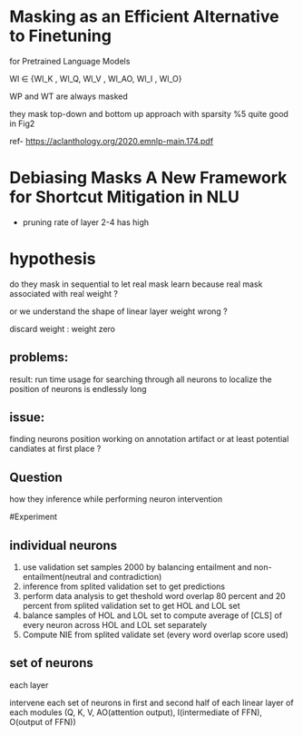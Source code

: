# Masking as an Efficient Alternative to Finetuning
for Pretrained Language Models

Wl ∈ {Wl_K , Wl_Q, Wl_V , Wl_AO, Wl_I , Wl_O}

WP and WT are always masked

they mask top-down and bottom up approach with sparsity %5 quite good in Fig2

ref- https://aclanthology.org/2020.emnlp-main.174.pdf

# Debiasing Masks A New Framework for Shortcut Mitigation in NLU

 - pruning rate of layer 2-4 has high 

# hypothesis

do they mask in sequential to let real mask learn because real mask associated with real weight ?

or we understand the shape of linear layer weight wrong ?

discard weight : weight zero

problems:
--------
result: run time usage for searching through all neurons to localize the position of neurons is endlessly long


issue:
-----

finding neurons position working on annotation artifact or at least potential candiates at first place ?


Question
---

how they inference while performing neuron intervention



#Experiment

individual neurons
----
1. use validation set samples 2000 by balancing entailment and non-entailment(neutral and contradiction)
2. inference from splited validation set to get predictions
3. perform data analysis to get theshold word overlap 80 percent and 20 percent from splited validation set to get HOL and LOL set
4. balance samples of HOL and LOL set to compute average of [CLS] of every neuron across HOL and LOL set separately
5. Compute NIE from splited validate set (every word overlap score used)

set of neurons
---
each layer

intervene each set of neurons in first and second half of each linear layer of each modules (Q, K, V, 
AO(attention output), I(intermediate of FFN), O(output of FFN))



